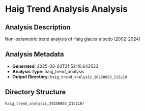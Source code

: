 # Haig Trend Analysis Analysis

## Analysis Description

Non-parametric trend analysis of Haig glacier albedo (2002-2024)

## Analysis Metadata

- **Generated**: 2025-08-03T21:52:10.643533
- **Analysis Type**: haig_trend_analysis
- **Output Directory**: `haig_trend_analysis_20250803_215210`

## Directory Structure

```
haig_trend_analysis_20250803_215210/
